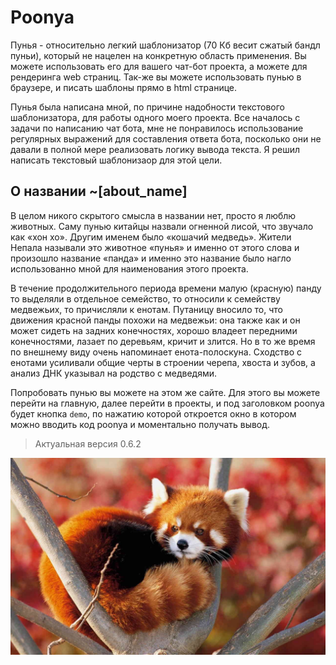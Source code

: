 # Poonya

Пунья - относительно легкий шаблонизатор (70 Кб весит сжатый бандл пуньи), который не нацелен на конкретную область применения. Вы можете использовать его для вашего чат-бот проекта, а можете для рендеринга web страниц. Так-же вы можете использовать пунью в браузере, и писать шаблоны прямо в html странице.

Пунья была написана мной, по причине надобности текстового шаблонизатора, для работы одного моего проекта. Все началось с задачи по написанию чат бота, мне не понравилось использование регулярных выражений для составления ответа бота, посколько они не давали в полной мере реализовать логику вывода текста. Я решил написать текстовый шаблонизаор для этой цели.

## О названии ~[about_name]
В целом никого скрытого смысла в названии нет, просто я люблю животных. Саму пунью китайцы назвали огненной лисой, что звучало как «хон хо». Другим именем было «кошачий медведь». Жители Непала называли это животное «пунья» и именно от этого слова и произошло название «панда» и именно это название было нагло использованно мной для наименования этого проекта.

В течение продолжительного периода времени малую (красную) панду то выделяли в отдельное семейство, то относили к семейству медвежьих, то причисляли к енотам. Путаницу вносило то, что движения красной панды похожи на медвежьи: она также как и он может сидеть на задних конечностях, хорошо владеет передними конечностями, лазает по деревьям, кричит и злится. Но в то же время по внешнему виду очень напоминает енота-полоскуна. Сходство с енотами усиливали общие черты в строении черепа, хвоста и зубов, а анализ ДНК указывал на родство с медведями.

Попробовать пунью вы можете на этом же сайте. Для этого вы можете перейти на главную, далее перейти в проекты, и под заголовком poonya будет кнопка `demo`, по нажатию которой откроется окно в котором можно вводить код poonya и моментально получать вывод.

> Актуальная версия 0.6.2

![Poonya](static/data/routes/poonya/images/nkC8kLV_2qc.jpg)
